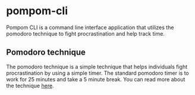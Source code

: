 # pompom-cli
Pompom CLI is a command line interface application that utilizes the pomodoro technique to fight procrastination and help track time.

## Pomodoro technique
The pomodoro technique is a simple technique that helps individuals fight procrastination by using a simple timer.
The standard pomodoro timer is to work for 25 minutes and take a 5 minute break. You can read more about the technique [here](https://en.wikipedia.org/wiki/Pomodoro_Technique "Pomodoro Technique").
